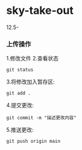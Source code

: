 # sky-take-out
12.5-

### 上传操作
1.修改文件
2.查看状态

```
git status
```

3.将修改加入暂存区:

```
git add .
```

4.提交更改:

```
git commit -m "描述更改内容"
```

5.推送更改:

```
git push origin main
```


